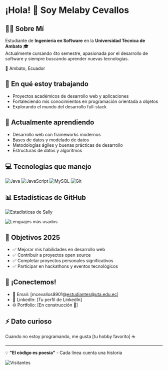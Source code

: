 # ¡Hola! 👋 Soy Melaby Cevallos

## 👨‍💻 Sobre Mí
Estudiante de **Ingeniería en Software** en la **Universidad Técnica de Ambato** 🎓  
Actualmente cursando 4to semestre, apasionada por el desarrollo de software y siempre buscando aprender nuevas tecnologías.

📍 Ambato, Ecuador

## 🔭 En qué estoy trabajando
- Proyectos académicos de desarrollo web y aplicaciones
- Fortaleciendo mis conocimientos en programación orientada a objetos
- Explorando el mundo del desarrollo full-stack

## 🌱 Actualmente aprendiendo
- Desarrollo web con frameworks modernos
- Bases de datos y modelado de datos
- Metodologías ágiles y buenas prácticas de desarrollo
- Estructuras de datos y algoritmos

## 💻 Tecnologías que manejo
![Java](https://img.shields.io/badge/-Java-007396?style=flat-square&logo=java&logoColor=white)
![JavaScript](https://img.shields.io/badge/-JavaScript-F7DF1E?style=flat-square&logo=javascript&logoColor=black)
![MySQL](https://img.shields.io/badge/-MySQL-4479A1?style=flat-square&logo=mysql&logoColor=white)
![Git](https://img.shields.io/badge/-Git-F05032?style=flat-square&logo=git&logoColor=white)

## 📊 Estadísticas de GitHub
![Estadísticas de Sally](https://github-readme-stats.vercel.app/api?username=SalyC15&show_icons=true&theme=tokyonight)

![Lenguajes más usados](https://github-readme-stats.vercel.app/api/top-langs/?username=SalyC15&layout=compact&theme=tokyonight)

## 🎯 Objetivos 2025
- ✅ Mejorar mis habilidades en desarrollo web
- ✅ Contribuir a proyectos open source
- ✅ Completar proyectos personales significativos
- ✅ Participar en hackathons y eventos tecnológicos

## 🤝 ¡Conectemos!
- 📧 Email: [mcevallos8901@estudiantes@uta.edu.ec]
- 💼 LinkedIn: [Tu perfil de LinkedIn]
- 🌐 Portfolio: [En construcción 🚧]

## ⚡ Dato curioso
Cuando no estoy programando, me gusta [tu hobby favorito] ☕

---

💡 **"El código es poesía"** - Cada línea cuenta una historia

![Visitantes](https://visitor-badge.laobi.icu/badge?page_id=SalyC15.SalyC15)
